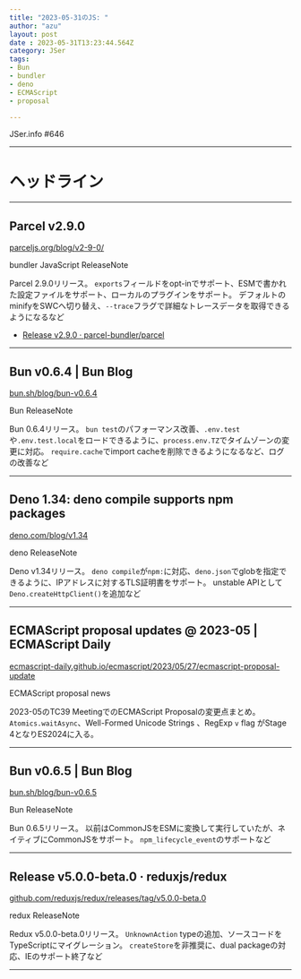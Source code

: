 ```yaml
---
title: "2023-05-31のJS: "
author: "azu"
layout: post
date : 2023-05-31T13:23:44.564Z
category: JSer
tags:
- Bun
- bundler
- deno
- ECMAScript
- proposal

---
```


JSer.info #646

----

<h1 class="site-genre">ヘッドライン</h1>

----

## Parcel v2.9.0
[parceljs.org/blog/v2-9-0/](https://parceljs.org/blog/v2-9-0/ "Parcel v2.9.0")
<p class="jser-tags jser-tag-icon"><span class="jser-tag">bundler</span> <span class="jser-tag">JavaScript</span> <span class="jser-tag">ReleaseNote</span></p>

Parcel 2.9.0リリース。
`exports`フィールドをopt-inでサポート、ESMで書かれた設定ファイルをサポート、ローカルのプラグインをサポート。
デフォルトのminifyをSWCへ切り替え、`--trace`フラグで詳細なトレースデータを取得できるようになるなど

- [Release v2.9.0 · parcel-bundler/parcel](https://github.com/parcel-bundler/parcel/releases/tag/v2.9.0 "Release v2.9.0 · parcel-bundler/parcel")

----

## Bun v0.6.4 | Bun Blog
[bun.sh/blog/bun-v0.6.4](https://bun.sh/blog/bun-v0.6.4 "Bun v0.6.4 | Bun Blog")
<p class="jser-tags jser-tag-icon"><span class="jser-tag">Bun</span> <span class="jser-tag">ReleaseNote</span></p>

Bun 0.6.4リリース。
`bun test`のパフォーマンス改善、`.env.test`や`.env.test.local`をロードできるように、`process.env.TZ`でタイムゾーンの変更に対応。
`require.cache`でimport cacheを削除できるようになるなど、ログの改善など


----

## Deno 1.34: deno compile supports npm packages
[deno.com/blog/v1.34](https://deno.com/blog/v1.34 "Deno 1.34: deno compile supports npm packages")
<p class="jser-tags jser-tag-icon"><span class="jser-tag">deno</span> <span class="jser-tag">ReleaseNote</span></p>

Deno v1.34リリース。
`deno compile`が`npm:`に対応、`deno.json`でglobを指定できるように、IPアドレスに対するTLS証明書をサポート。
unstable APIとして `Deno.createHttpClient()`を追加など


----

## ECMAScript proposal updates @ 2023-05 | ECMAScript Daily
[ecmascript-daily.github.io/ecmascript/2023/05/27/ecmascript-proposal-update](https://ecmascript-daily.github.io/ecmascript/2023/05/27/ecmascript-proposal-update "ECMAScript proposal updates @ 2023-05 | ECMAScript Daily")
<p class="jser-tags jser-tag-icon"><span class="jser-tag">ECMAScript</span> <span class="jser-tag">proposal</span> <span class="jser-tag">news</span></p>

2023-05のTC39 MeetingでのECMAScript Proposalの変更点まとめ。
`Atomics.waitAsync`、Well-Formed Unicode Strings 、RegExp `v` flag がStage 4となりES2024に入る。


----

## Bun v0.6.5 | Bun Blog
[bun.sh/blog/bun-v0.6.5](https://bun.sh/blog/bun-v0.6.5 "Bun v0.6.5 | Bun Blog")
<p class="jser-tags jser-tag-icon"><span class="jser-tag">Bun</span> <span class="jser-tag">ReleaseNote</span></p>

Bun 0.6.5リリース。
以前はCommonJSをESMに変換して実行していたが、ネイティブにCommonJSをサポート。
`npm_lifecycle_event`のサポートなど


----

## Release v5.0.0-beta.0 · reduxjs/redux
[github.com/reduxjs/redux/releases/tag/v5.0.0-beta.0](https://github.com/reduxjs/redux/releases/tag/v5.0.0-beta.0 "Release v5.0.0-beta.0 · reduxjs/redux")
<p class="jser-tags jser-tag-icon"><span class="jser-tag">redux</span> <span class="jser-tag">ReleaseNote</span></p>

Redux v5.0.0-beta.0リリース。
`UnknownAction` typeの追加、ソースコードをTypeScriptにマイグレーション。
`createStore`を非推奨に、dual packageの対応、IEのサポート終了など


----
